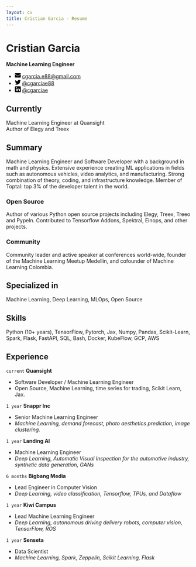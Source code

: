 ```yaml
---
layout: cv
title: Cristian Garcia - Resume
---
```

# Cristian Garcia

**Machine Learning Engineer**

- ![email](media/email.png) <cgarcia.e88@gmail.com>
- ![twitter](media/twitter.png) [@cgarciae88](https://twitter.com/cgarciae88)
- ![linkedin](media/linkedin.png) [@cgarciae](https://www.linkedin.com/in/cgarciae)

## Currently

Machine Learning Engineer at Quansight <br>
Author of Elegy and Treex

## Summary

Machine Learning Engineer and Software Developer with a background in math and physics. Extensive
experience creating ML applications in fields such as autonomous vehicles, video analytics, and
manufacturing. Strong combination of theory, coding, and infrastructure knowledge. Member of Toptal: top 3% of the developer talent in the world.

### Open Source
Author of various Python open source projects including Elegy, Treex, Treeo and Pypeln. Contributed to Tensorflow Addons, Spektral, Einops, and other projects.

### Community
Community leader and active speaker at conferences world-wide, founder of the Machine Learning Meetup Medellin, and cofounder of Machine Learning Colombia.

## Specialized in

Machine Learning, Deep Learning, MLOps, Open Source

## Skills
Python (10+ years), TensorFlow, Pytorch, Jax, Numpy, Pandas, Scikit-Learn, Spark, Flask, FastAPI,
SQL, Bash, Docker, KubeFlow, GCP, AWS


## Experience

`current`
**Quansight**
- Software Developer / Machine Learning Engineer
- Open Source, Machine Learning, time series for trading, Scikit Learn, Jax.

`1 year`
**Snappr Inc**
- Senior Machine Learning Engineer
- _Machine Learning, demand forecast, photo aesthetics prediction, image clustering._


`1 year`
**Landing AI**
- Machine Learning Engineer
- _Deep Learning, Automatic Visual Inspection for the automotive industry, synthetic data generation, GANs_

`6 months`
**Bigbang Media**
- Lead Engineer in Computer Vision
- _Deep Learning, video classification, Tensorflow, TPUs, and Dataflow_


`1 year`
**Kiwi Campus**
- Lead Machine Learning Engineer
- _Deep Learning, autonomous driving delivery robots, computer vision, TensorFlow, ROS_


`1 year`
**Senseta**
- Data Scientist
- _Machine Learning, Spark, Zeppelin, Scikit Learning, Flask_